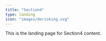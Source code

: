 ```yaml
---
title: "Section4"
type: landing
icon: "images/derisking.svg"
---
```


This is the landing page for Section4 content.
